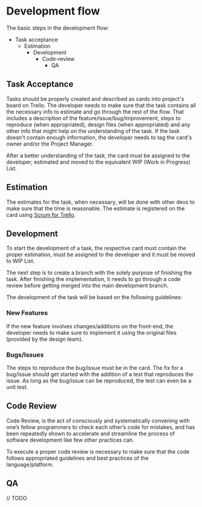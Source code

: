 # Development flow

The basic steps in the development flow:

  - Task acceptance
    - Estimation
      - Development
        - Code-review
          - QA

## Task Acceptance

Tasks should be properly created and described as cards into project's
board on Trello. The developer needs to make sure that the task contains
all the necessary info to estimate and go through the rest of the flow.
That includes a description of the feature/issue/bug/improvement, steps
to reproduce (when appropriated), design files (when appropriated) and
any other info that might help on the understanding of the task. If the
task doesn't contain enough information, the developer needs to tag the
card's owner and/or the Project Manager.

After a better understanding of the task, the card must be assigned to
the developer, estimated and moved to the equivalent WIP (Work in
Progress) List.

## Estimation

The estimates for the task, when necessary, will be done with other devs
to make sure that the time is reasonable. The estimate is registered on
the card using [Scrum for Trello](http://scrumfortrello.com/).

## Development

To start the development of a task, the respective card must contain the
proper estimation, must be assigned to the developer and it must be
moved to WIP List. 

The next step is to create a branch with the solely purpose of finishing
the task. After finishing the implementation, it needs to go through a
code review before getting merged into the main development branch.

The development of the task will be based on the following guidelines:

### New Features

If the new feature involves changes/additions on the front-end, the
developer needs to make sure to implement it using the original files
(provided by the design team).

### Bugs/Issues

The steps to reproduce the bug/issue must be in the card. The fix for a
bug/issue should get started with the addition of a test that reproduces
the issue. As long as the bug/issue can be reproduced, the test can even
be a unit test. 

## Code Review

Code Review, is the act of consciously and systematically convening with
one’s fellow programmers to check each other’s code for mistakes, and
has been repeatedly shown to accelerate and streamline the process of
software development like few other practices can.

To execute a proper code review is necessary to make sure that the code
follows appropriated guidelines and best practices of the
language/platform.

## QA

// TODO

